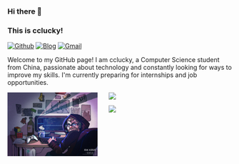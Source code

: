 ### Hi there 👋 
### This is cclucky!

[![Github](https://img.shields.io/badge/-Github-000?style=flat&logo=Github&logoColor=white)](https://github.com/ccclucky)
[![Blog](https://img.shields.io/badge/-Blog-blue?style=flat&logo=Google-Chrome&logoColor=white)](https://www.cclucky.online)
[![Gmail](https://img.shields.io/badge/-Gmail-c14438?style=flat&logo=Gmail&logoColor=white)](mailto:cclucky@example.com)

Welcome to my GitHub page! I am cclucky, a Computer Science student from China, passionate about technology and constantly looking for ways to improve my skills. I'm currently preparing for internships and job opportunities.

<div style="display: flex; justify-content: space-between;">
  <div style="width: 40%;">
    <img alt="img" src="https://github.com/FernandoRoldan93/FernandoRoldan93/blob/master/cover_image.jpg" width="100%" />
  </div>
  <div style="width: 55%;">
    <div style="margin-bottom: 10px;">
      <img src="https://github-readme-stats.vercel.app/api?username=ccclucky&show_icons=true&hide_border=true&count_private=true" width="100%" />
    </div>
    <div>
      <img src="https://github-readme-stats.vercel.app/api/top-langs?username=ccclucky&show_icons=true&hide_border=true&count_private=true&layout=compact" width="100%" />
    </div>
  </div>
</div>
